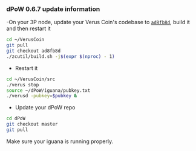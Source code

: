 ### dPoW 0.6.7 update information

-On your 3P node, update your Verus Coin's codebase to [`ad8fb8d`](https://github.com/VerusCoin/VerusCoin/tree/ad8fb8d3093784ca8be2985718253fb3a60dc505), build it and then restart it

```bash
cd ~/VerusCoin
git pull
git checkout ad8fb8d
./zcutil/build.sh -j$(expr $(nproc) - 1)
```

- Restart it

```bash
cd ~/VerusCoin/src
./verus stop
source ~/dPoW/iguana/pubkey.txt
./verusd -pubkey=$pubkey &
```

- Update your dPoW repo

```bash
cd dPoW
git checkout master
git pull
```

Make sure your iguana is running properly.
